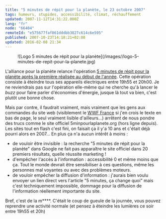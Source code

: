 ```yaml
---
title: "5 minutes de répit pour la planète, le 23 octobre 2007"
tags: humeurs, stupides, accessibilité, climat, réchauffement
updated: 2007-11-12T14:31:22.000Z
lang: "fr"
node: "66404"
remoteId: "e575677faf861dddbb3827c614c6e595"
published: 2007-10-23T14:18:21+02:00
updated: 2016-02-08 21:34
---
```

 

<figure class="object-left">![Logo 5 minutes de répit pour la planète](/images//logo-5-minutes-de-repit-pour-la-planete.jpg)
</figure>


L'alliance pour la planète relance l'opération [5 minutes de répit pour la
planète après la première réalisée au début de
l'année](/post/5-minutes-de-repit-pour-la-planete). Cette opération consiste à
éteindre tous ses appareils électriques entre 19h55 et 20h00. Je ne reviendrais
pas sur l'opération elle-même qui ne cherche qu'à lancer le *buzz* pour faire
parler d'économies d'énergie, jusque là tout va bien, c'est plutôt une bonne
chose.


Mais par contre, il faudrait vraiment, mais vraiment que les gens aux commandes
du site web (visiblement le [WWF France](http://www.wwf.fr) si j'en crois le
texte en bas de page, le seul vraiment lisible d'ailleurs...) arrêtent de nous
pondre des trucs comme le site officiel 5minpourlaplanete.org (hors ligne
depuis). Les sites tout en flash c'est fini, on faisait ça il y'a 10 ans et
c'était déjà pourri alors en 2007... En plus ça n'a aucun intérêt à moins :

* de vouloir être invisible : la recherche &quot;5 minutes de répit pour la
  planète&quot; dans Google ne fait pas apparaître le site officiel dans 20
  premiers résultats, quelle réussite marketing !
* d'empêcher l'accès à l'information : accessibilité 0 et même moins que ça.
  Tout le monde devrait être sensibiliser à ces questions, même les personnes
  mal voyantes ou avec des problèmes moteurs.
* de vouloir empêcher la diffusion d'information : j'aurais bien voulu envoyer
  un lien direct vers l'article &quot;5 minutes, ça change quoi&quot; mais c'est
  techniquement impossible, dommage pour la diffusion de l'information
  réellement importante du site.
 
Bref, c'est de la m****. C'était le coup de gueule de la journée, vous pouvez reprendre une activité normale (et pensez à éteindre les lumières ce soir entre 19h55 et 20h)

